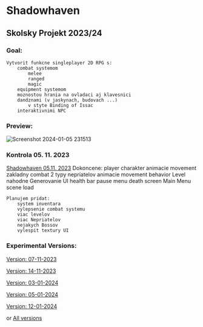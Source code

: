 # Shadowhaven
## Skolsky Projekt 2023/24

### Goal:
	Vytvorit funkcne singleplayer 2D RPG s:
		combat systemom
			melee
			ranged
			magic
		equipment systemom
		moznostou hrania na ovladaci aj klavesnici
		dandznami (v jaskynach, budovach ...)
			v styte Binding of Issac
		interaktivnimi NPC
### Preview:
![Screenshot 2024-01-05 231513](https://github.com/Y0hn/project/assets/101512527/9836d482-7ad4-4e61-8445-771f796a6175)

### Kontrola 05. 11. 2023
<a href="https://www.youtube.com/embed/m57ylZGgtiE"> Shadowhaven 05.11. 2023</a>
	Dokoncene:
		player charakter
			animacie
			movement
			zakladny combat
		2 typy nepriatelov
			animacie
			movement
			behavior
		Level
			nahodne Generovanie
		UI
			health bar
			pause menu
			death screen
		Main Menu
			scene load

	Planujem pridat:	
		system inventara
		vylepsenie combat systemu
		viac levelov
		viac Nepriatelov
		nejakych Bossov
		vylespit textury UI
### Experimental Versions:
<p>
	<a href = "https://drive.google.com/drive/folders/1wD3EJGKzidaOD3VBCWk1KXh3JofZYSmR?usp=drive_link">Version: 07-11-2023</a>
</p>
<p>
	<a href = "https://drive.google.com/drive/folders/1fhWX-4bFaXegIxYtZ6I0X286BfR9NKBa?usp=drive_link">Version: 14-11-2023</a>
</p>
<p>
	<a href = "https://drive.google.com/drive/folders/1VhVsrBNsd2cp5ipRlpxBXxloCKWJqZWF?usp=drive_link">Version: 03-01-2024</a>
</p>
<p>
	<a href = "https://drive.google.com/drive/folders/1Iou5Fj9HMxjOTdqWoMItfFWUygL1NbHR?usp=drive_link">Version: 05-01-2024</a>
</p>
<p>
	<a href = "https://drive.google.com/drive/folders/15k097OeOLAsHSqIKhLRVz8WRdysL0v-K?usp=drive_link">Version: 12-01-2024</a>
</p>
or <a href = "https://drive.google.com/drive/folders/1mlVHg6lrFUsqv6OAelCen_a0NOv2Kcnh?usp=sharing">All versions</a>
